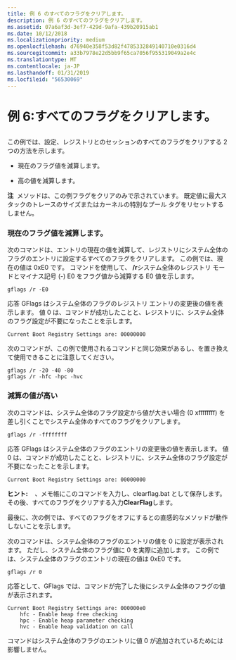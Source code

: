 ```yaml
---
title: 例 6 のすべてのフラグをクリアします。
description: 例 6 のすべてのフラグをクリアします。
ms.assetid: 07a6af3d-3ef7-429d-9afa-439b20915ab1
ms.date: 10/12/2018
ms.localizationpriority: medium
ms.openlocfilehash: d76940e358f53d82f4785332849140710e0316d4
ms.sourcegitcommit: a33b7978e22d5bb9f65ca7056f955319049a2e4c
ms.translationtype: MT
ms.contentlocale: ja-JP
ms.lasthandoff: 01/31/2019
ms.locfileid: "56530069"
---
```

# <a name="example-6-clearing-all-flags"></a>例 6:すべてのフラグをクリアします。


## <span id="ddk_example_6___clearing_all_flags_dtools"></span><span id="DDK_EXAMPLE_6___CLEARING_ALL_FLAGS_DTOOLS"></span>


この例では、設定、レジストリとのセッションのすべてのフラグをクリアする 2 つの方法を示します。

-   現在のフラグ値を減算します。

-   高の値を減算します。

**注**  メソッドは、この例フラグをクリアのみで示されています。 既定値に最大スタックのトレースのサイズまたはカーネルの特別なプール タグをリセットするしません。

 

### <a name="span-idsubtractthecurrentflagvaluespanspan-idsubtractthecurrentflagvaluespanspan-idsubtractthecurrentflagvaluespansubtract-the-current-flag-value"></a><span id="Subtract_the_Current_Flag_Value"></span><span id="subtract_the_current_flag_value"></span><span id="SUBTRACT_THE_CURRENT_FLAG_VALUE"></span>現在のフラグ値を減算します。

次のコマンドは、エントリの現在の値を減算して、レジストリにシステム全体のフラグのエントリに設定するすべてのフラグをクリアします。 この例では、現在の値は 0xE0 です。 コマンドを使用して、 **/r**システム全体のレジストリ モードとマイナス記号 (-) E0 をフラグ値から減算する E0 値を示します。

```console
gflags /r -E0 
```

応答 GFlags はシステム全体のフラグのレジストリ エントリの変更後の値を表示します。 値 0 は、コマンドが成功したことと、レジストリに、システム全体のフラグ設定が不要になったことを示します。

```console
Current Boot Registry Settings are: 00000000 
```

次のコマンドが、この例で使用されるコマンドと同じ効果があるし、を置き換えて使用できることに注意してください。

```console
gflags /r -20 -40 -80 
gflags /r -hfc -hpc -hvc 
```

### <a name="span-idsubtracthighvaluesspanspan-idsubtracthighvaluesspanspan-idsubtracthighvaluesspansubtract-high-values"></a><span id="Subtract_High_Values"></span><span id="subtract_high_values"></span><span id="SUBTRACT_HIGH_VALUES"></span>減算の値が高い

次のコマンドは、システム全体のフラグ設定から値が大きい場合 (0 xffffffff) を差し引くことでシステム全体のすべてのフラグをクリアします。

```console
gflags /r -ffffffff 
```

応答 GFlags はシステム全体のフラグのエントリの変更後の値を表示します。 値 0 は、コマンドが成功したことと、レジストリに、システム全体のフラグ設定が不要になったことを示します。

```console
Current Boot Registry Settings are: 00000000 
```

**ヒント:**    、メモ帳にこのコマンドを入力し、clearflag.bat として保存します。 その後、すべてのフラグをクリアする入力**ClearFlag**します。

 

最後に、次の例では、すべてのフラグをオフにするとの直感的なメソッドが動作しないことを示します。

次のコマンドは、システム全体のフラグのエントリの値を 0 に設定が表示されます。 ただし、システム全体のフラグ値に 0 を実際に追加します。 この例では、システム全体のフラグのエントリの現在の値は 0xE0 です。

```console
gflags /r 0 
```

応答として、GFlags では、コマンドが完了した後にシステム全体のフラグの値が表示されます。

```console
Current Boot Registry Settings are: 000000e0
    hfc - Enable heap free checking
    hpc - Enable heap parameter checking
    hvc - Enable heap validation on call
```

コマンドはシステム全体のフラグのエントリに値 0 が追加されているためには影響しません。

 

 





